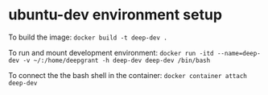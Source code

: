 # ubuntu-dev environment setup

To build the image:
`docker build -t deep-dev .`

To run and mount development environment:
`docker run -itd --name=deep-dev -v ~/:/home/deepgrant -h deep-dev deep-dev /bin/bash`

To connect the the bash shell in the container:
`docker container attach deep-dev`
